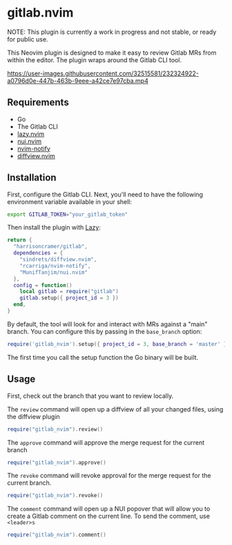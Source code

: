 # gitlab.nvim

NOTE: This plugin is currently a work in progress and not stable, or ready for public use.

This Neovim plugin is designed to make it easy to review Gitlab MRs from within the editor. The plugin wraps around the Gitlab CLI tool.

https://user-images.githubusercontent.com/32515581/232324922-a0796d0e-447b-463b-9eee-a42ce7e97cba.mp4

## Requirements

- Go
- The Gitlab CLI
- <a href="https://github.com/folke/lazy.nvim">lazy.nvim</a>
- <a href="https://github.com/MunifTanjim/nui.nvim">nui.nvim</a>
- <a href="https://github.com/rcarriga/nvim-notify">nvim-notify</a>
- <a href="https://github.com/sindrets/diffview.nvim">diffview.nvim</a>

## Installation

First, configure the Gitlab CLI. Next, you'll need to have the following environment variable available in your shell:

```bash
export GITLAB_TOKEN="your_gitlab_token"
```

Then install the plugin with <a href="https://github.com/folke/lazy.nvim">Lazy</a>:

```lua
return {
  "harrisoncramer/gitlab",
  dependencies = {
    "sindrets/diffview.nvim",
    "rcarriga/nvim-notify",
    "MunifTanjim/nui.nvim"
  },
  config = function()
    local gitlab = require("gitlab")
    gitlab.setup({ project_id = 3 })
  end,
}
```

By default, the tool will look for and interact with MRs against a "main" branch. You can configure this by passing in the `base_branch` option:

```lua
require('gitlab_nvim').setup({ project_id = 3, base_branch = 'master' })
```

The first time you call the setup function the Go binary will be built.

## Usage

First, check out the branch that you want to review locally.

The `review` command will open up a diffview of all your changed files, using the diffview plugin

```lua
require("gitlab_nvim").review()
```

The `approve` command will approve the merge request for the current branch

```lua
require("gitlab_nvim").approve()
```

The `revoke` command will revoke approval for the merge request for the current branch.

```lua
require("gitlab_nvim").revoke()
```

The `comment` command will open up a NUI popover that will allow you to create a Gitlab comment on the current line. To send the comment, use `<leader>s`

```lua
require("gitlab_nvim").comment()
```
